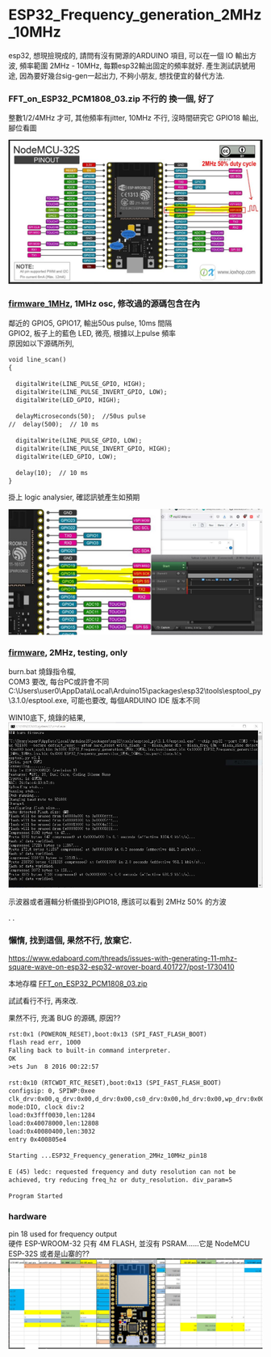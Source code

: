# ESP32_Frequency_generation_2MHz_10MHz  
esp32, 想現撿現成的, 請問有沒有開源的ARDUINO 項目, 可以在一個 IO 輸出方波, 頻率範圍 2MHz - 10MHz, 每顆esp32輸出固定的頻率就好. 產生測試訊號用途, 因為要好幾台sig-gen一起出力, 不夠小朋友, 想找便宜的替代方法.  

### FFT_on_ESP32_PCM1808_03.zip 不行的 換一個, 好了  
整數1/2/4MHz 才可, 其他頻率有jitter, 10MHz 不行, 沒時間研究它
GPIO18 輸出, 腳位看圖

![osc_output_GPIO18.JPG](osc_output_GPIO18.JPG)  


### [firmware_1MHz](firmware_1MHz), 1MHz osc, 修改過的源碼包含在內 
鄰近的 GPIO5, GPIO17, 輸出50us pulse, 10ms 間隔  
GPIO2, 板子上的藍色 LED, 微亮, 根據以上pulse 頻率  
原因如以下源碼所列,
```
void line_scan()
{

  digitalWrite(LINE_PULSE_GPIO, HIGH);
  digitalWrite(LINE_PULSE_INVERT_GPIO, LOW);
  digitalWrite(LED_GPIO, HIGH);

  delayMicroseconds(50);  //50us pulse
//  delay(500);  // 10 ms
  
  digitalWrite(LINE_PULSE_GPIO, LOW);
  digitalWrite(LINE_PULSE_INVERT_GPIO, HIGH);
  digitalWrite(LED_GPIO, LOW);

  delay(10);  // 10 ms
}

```

掛上 logic analysier, 確認訊號產生如預期  

![firmware_1MHz/logic_log.JPG](firmware_1MHz/logic_log.JPG)  







### [firmware](firmware), 2MHz, testing, only  
burn.bat 燒錄指令檔,  
COM3 要改, 每台PC或許會不同  
C:\Users\user0\AppData\Local\Arduino15\packages\esp32\tools\esptool_py\3.1.0/esptool.exe, 可能也要改, 每個ARDUINO IDE 版本不同  

WIN10底下, 燒錄的結果,  
![firmware/burn_firmware_ok.JPG](firmware/burn_firmware_ok.JPG)  

示波器或者邏輯分析儀掛到GPIO18, 應該可以看到 2MHz 50% 的方波   


.
.




### 懶惰, 找到這個, 果然不行, 放棄它.
https://www.edaboard.com/threads/issues-with-generating-11-mhz-square-wave-on-esp32-esp32-wrover-board.401727/post-1730410   
  
本地存檔 [FFT_on_ESP32_PCM1808_03.zip](FFT_on_ESP32_PCM1808_03.zip)  

試試看行不行, 再來改.  

果然不行, 充滿 BUG 的源碼, 原因??
```
rst:0x1 (POWERON_RESET),boot:0x13 (SPI_FAST_FLASH_BOOT)
flash read err, 1000
Falling back to built-in command interpreter.
OK
>ets Jun  8 2016 00:22:57

rst:0x10 (RTCWDT_RTC_RESET),boot:0x13 (SPI_FAST_FLASH_BOOT)
configsip: 0, SPIWP:0xee
clk_drv:0x00,q_drv:0x00,d_drv:0x00,cs0_drv:0x00,hd_drv:0x00,wp_drv:0x00
mode:DIO, clock div:2
load:0x3fff0030,len:1284
load:0x40078000,len:12808
load:0x40080400,len:3032
entry 0x400805e4

Starting ...ESP32_Frequency_generation_2MHz_10MHz_pin18

E (45) ledc: requested frequency and duty resolution can not be achieved, try reducing freq_hz or duty_resolution. div_param=5

Program Started

```


### hardware  
pin 18 used for frequency output  
硬件 ESP-WROOM-32 只有 4M FLASH, 並沒有 PSRAM……它是 NodeMCU ESP-32S 或者是山寨的??  
![nodemcu_esp32-s_corrected_pin_lcd.jpg](nodemcu_esp32-s_corrected_pin_lcd.jpg)  
